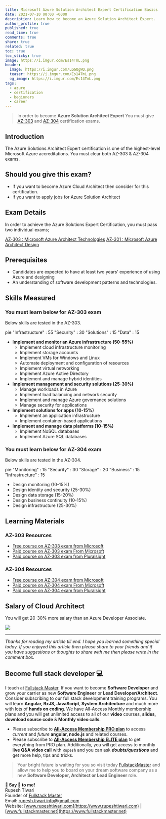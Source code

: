 ```yaml
---
title: Microsoft Azure Solution Architect Expert Certification Basics
date: 2021-07-10 00:00 +0000
description: Learn how to become an Azure Solution Architect Expert.
author_profile: true
published: true
read_time: true
comments: true
share: true
related: true
toc: true
toc_sticky: true
image: https://i.imgur.com/Es14TmL.png
header:
  image: https://i.imgur.com/LGGQgWQ.png
  teaser: https://i.imgur.com/Es14TmL.png
  og_image: https://i.imgur.com/Es14TmL.png
tags:
  - azure
  - certification
  - beginners
  - career
---
```


> In order to become **Azure Solution Architect Expert** You must give [AZ-303](https://docs.microsoft.com/en-us/learn/certifications/exams/az-303) and [AZ-304](https://docs.microsoft.com/en-us/learn/certifications/exams/az-303) certification exams.

## Introduction

The Azure Solutions Architect Expert certification is one of the highest-level Microsoft Azure accreditations. You must clear both AZ-303 & AZ-304 exams.

## Should you give this exam?

- If you want to become Azure Cloud Architect then consider for this certification.
- If you want to apply jobs for Azure Solution Architect

## Exam Details

In order to achieve the Azure Solutions Expert Certification, you must pass two individual exams;

[AZ-303 : Microsoft Azure Architect Technologies](https://docs.microsoft.com/en-us/learn/certifications/exams/az-303)
[AZ-301 : Microsoft Azure Architect Design](https://docs.microsoft.com/en-us/learn/certifications/exams/az-304)

## Prerequisites

- Candidates are expected to have at least two years' experience of using Azure and designing
- An understanding of software development patterns and technologies.

## Skills Measured

### You must learn below for AZ-303 exam

Below skills are tested in the AZ-303.

<div class="mermaid">
pie
    "Infrastructure" : 55
    "Security" : 30
    "Solutions" : 15
    "Data" : 15
</div>

- **Implement and monitor an Azure infrastructure (50-55%)**
  - Implement cloud infrastructure monitoring
  - Implement storage accounts
  - Implement VMs for Windows and Linux
  - Automate deployment and configuration of resources
  - Implement virtual networking
  - Implement Azure Active Directory
  - Implement and manage hybrid identities
- **Implement management and security solutions (25-30%)**
  - Manage workloads in Azure
  - Implement load balancing and network security
  - Implement and manage Azure governance solutions
  - Manage security for applications
- **Implement solutions for apps (10-15%)**
  - Implement an application infrastructure
  - Implement container-based applications
- **Implement and manage data platforms (10-15%)**
  - Implement NoSQL databases
  - Implement Azure SQL databases

### You must learn below for AZ-304 exam

Below skills are tested in the AZ-304.

<div class="mermaid">
pie
    "Monitoring" : 15
    "Security" : 30
    "Storage" : 20
    "Business" : 15
    "Infrastructure" : 15
</div>

- Design monitoring (10-15%)
- Design identity and security (25-30%)
- Design data storage (15-20%)
- Design business continuity (10-15%)
- Design infrastructure (25-30%)

## Learning Materials

### AZ-303 Resources

- [Free course on AZ-303 exam from Microsoft](https://docs.microsoft.com/en-us/learn/certifications/exams/az-303?tab=tab-learning-paths)
- [Paid course on AZ-303 exam From Microsoft](https://docs.microsoft.com/en-us/learn/certifications/exams/az-303?tab=tab-instructor-led)
- [Paid course on AZ-303 exam from Pluralsight](https://app.pluralsight.com/paths/certificate/microsoft-azure-architect-technologies-az-300)

### AZ-304 Resources

- [Free course on AZ-304 exam from Microsoft](https://docs.microsoft.com/en-us/learn/certifications/exams/az-304?tab=tab-learning-paths)
- [Paid course on AZ-304 exam From Microsoft](https://docs.microsoft.com/en-us/learn/certifications/exams/az-304?tab=tab-instructor-led)
- [Paid course on AZ-304 exam from Pluralsight ](https://app.pluralsight.com/paths/certificate/microsoft-azure-architect-design-az-301)

## Salary of Cloud Architect

You will get 20-30% more salary than an Azure Developer Associate.

![](https://imgur.com/DyJXiIW.png)

---

_Thanks for reading my article till end. I hope you learned something special today. If you enjoyed this article then please share to your friends and if you have suggestions or thoughts to share with me then please write in the comment box._

## Become full stack developer 💻

I teach at [Fullstack Master](https://www.fullstackmaster.net). If you want to become **Software Developer** and grow your carrier as new **Software Engineer** or **Lead Developer/Architect**. Consider subscribing to our full stack development training programs. You will learn **Angular, RxJS, JavaScript, System Architecture** and much more with lots of **hands on coding**. We have All-Access Monthly membership plans and you will get unlimited access to all of our **video** courses, **slides**, **download source code** & **Monthly video calls**.

- Please subscribe to **[All-Access Membership PRO plan](https://www.fullstackmaster.net/pro)** to access _current_ and _future_ **angular, node.js** and related courses.
- Please subscribe to **[All-Access Membership ELITE plan](https://www.fullstackmaster.net/elite)** to get everything from PRO plan. Additionally, you will get access to monthly **live Q&A video call** with `Rupesh` and you can ask **_doubts/questions_** and get more help, tips and tricks.

> Your bright future is waiting for you so visit today [FullstackMaster](www.fullstackmaster.net) and allow me to help you to board on your dream software company as a new **Software Developer, Architect or Lead Engineer** role.

**💖 Say 👋 to me!**
<br>Rupesh Tiwari
<br>Founder of [Fullstack Master](https://www.fullstackmaster.net)
<br>Email: <a href="mailto:rupesh.tiwari.info@gmail.com?subject=Hi">rupesh.tiwari.info@gmail.com</a>
<br>Website: [www.rupeshtiwari.com](https://www.rupeshtiwari.com) | [www.fullstackmaster.net](https://www.fullstackmaster.net)
